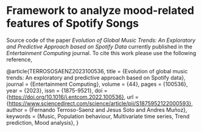 # Framework to analyze mood-related features of Spotify Songs
Source code of the paper *Evolution of Global Music Trends: An Exploratory and Predictive Approach based on Spotify Data* currently published in the *Entertainment Computing* journal. To cite this work please use the following reference,

@article{TERROSOSAENZ2023100536,
title = {Evolution of global music trends: An exploratory and predictive approach based on Spotify data},
journal = {Entertainment Computing},
volume = {44},
pages = {100536},
year = {2023},
issn = {1875-9521},
doi = {https://doi.org/10.1016/j.entcom.2022.100536},
url = {https://www.sciencedirect.com/science/article/pii/S1875952122000593},
author = {Fernando Terroso-Saenz and Jesus Soto and Andres Muñoz},
keywords = {Music, Population behaviour, Multivariate time series, Trend prediction, Mood analysis},
}

